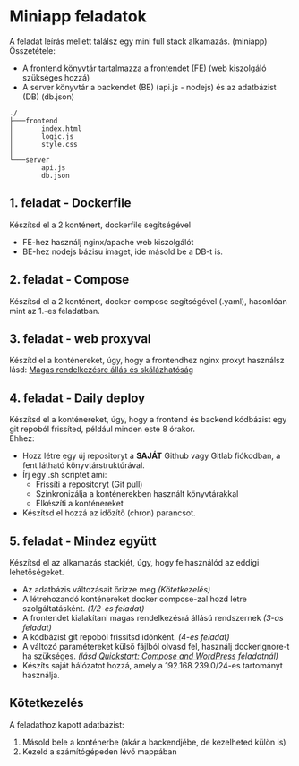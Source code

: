 # Miniapp feladatok  
A feladat leírás mellett találsz egy mini full stack alkamazás. (miniapp)   
Összetétele:  
- A frontend könyvtár tartalmazza a frontendet (FE) (web kiszolgáló szükséges hozzá)  
- A server könyvtár a backendet (BE) (api.js - nodejs) és az adatbázist (DB) (db.json)  
```
./
├───frontend
│       index.html
│       logic.js
│       style.css
│
└───server
        api.js
        db.json
```


## 1. feladat - Dockerfile  
Készítsd el a 2 konténert, dockerfile segítségével  
- FE-hez használj nginx/apache web kiszolgálót
- BE-hez nodejs bázisu imaget, ide másold be a DB-t is.

## 2. feladat - Compose  
Készítsd el a 2 konténert, docker-compose segítségével (.yaml), hasonlóan mint az 1.-es feladatban. 

## 3. feladat - web proxyval  
Készítd el a konténereket, úgy, hogy a frontendhez nginx proxyt használsz
    lásd: [Magas rendelkezésre állás és skálázhatóság](https://e-learning.training360.com/courses/take/architect/lessons/18133297-magas-rendelkezesre-allas-es-skalazhatosag)  

## 4. feladat - Daily deploy  
Készítsd el a konténereket, úgy, hogy a frontend és backend kódbázist egy git repoból frissíted, például minden este 8 órakor.  
Ehhez:  
- Hozz létre egy új repositoryt a **SAJÁT** Github vagy Gitlab fiókodban, a fent látható könyvtárstruktúrával.  
- Írj egy .sh scriptet ami:  
    - Frissíti a repositoryt (Git pull)  
    - Szinkronizálja a konténerekben használt könyvtárakkal 
    - Elkészíti a konténereket  
- Készítsd el hozzá az időzítő (chron) parancsot.  

## 5. feladat - Mindez együtt  
Készítsd el az alkamazás stackjét, úgy, hogy felhasználód az eddigi lehetőségeket.    
 - Az adatbázis változásait őrizze meg *(Kötetkezelés)*  
 - A létrehozandó konténereket docker compose-zal hozd létre szolgáltatásként. *(1/2-es feladat)*   
 - A frontendet kialakítani magas rendelkezésrá állású rendszernek *(3-as feladat)*    
 - A kódbázist git repoból frissítsd időnként. *(4-es feladat)*  
 - A változó paramétereket külső fájlból olvasd fel, használj dockerignore-t ha szükséges. *(lásd [Quickstart: Compose and WordPress](https://docs.docker.com/samples/wordpress/) feladatnál)*  
 - Készíts saját hálózatot hozzá, amely a 192.168.239.0/24-es tartományt használja. 

## Kötetkezelés  
A feladathoz kapott adatbázist: 
1. Másold bele a konténerbe (akár a backendjébe, de kezelheted külön is)  
2. Kezeld a számítógépeden lévő mappában  